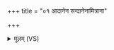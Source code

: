 +++
title = "०१ आदानेन सन्दानेनामित्राना"

+++
<details><summary>मूलम् (VS)</summary>

आ॒दाने॑न सं॒दाने॑ना॒मित्रा॒ना द्या॑मसि। अ॑पा॒ना ये चै॑षां प्रा॒णा असु॒नासू॒न्त्सम॑च्छिदन् ॥
</details>